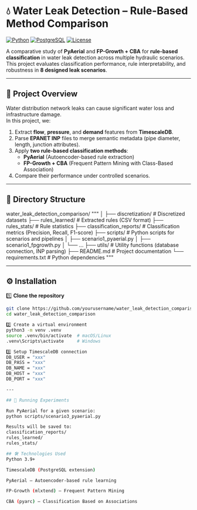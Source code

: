 # 💧 Water Leak Detection – Rule-Based Method Comparison

[![Python](https://img.shields.io/badge/Python-3.9+-blue.svg)](https://www.python.org/)
[![PostgreSQL](https://img.shields.io/badge/PostgreSQL-TimescaleDB-green.svg)](https://www.timescale.com/)
[![License](https://img.shields.io/badge/License-MIT-yellow.svg)](LICENSE)

A comparative study of **PyAerial** and **FP-Growth + CBA** for **rule-based classification** in water leak detection across multiple hydraulic scenarios.  
This project evaluates classification performance, rule interpretability, and robustness in **8 designed leak scenarios**.

---

## 📌 Project Overview

Water distribution network leaks can cause significant water loss and infrastructure damage.  
In this project, we:

1. Extract **flow**, **pressure**, and **demand** features from **TimescaleDB**.
2. Parse **EPANET INP** files to merge semantic metadata (pipe diameter, length, junction attributes).
3. Apply **two rule-based classification methods**:
   - **PyAerial** (Autoencoder-based rule extraction)
   - **FP-Growth + CBA** (Frequent Pattern Mining with Class-Based Association)
4. Compare their performance under controlled scenarios.
---

## 📂 Directory Structure

water_leak_detection_comparison/
"""
│
├── discretization/ # Discretized datasets
├── rules_learned/ # Extracted rules (CSV format)
├── rules_stats/ # Rule statistics
├── classification_reports/ # Classification metrics (Precision, Recall, F1-score)
├── scripts/ # Python scripts for scenarios and pipelines
│ ├── scenario1_pyaerial.py
│ ├── scenario1_fpgrowth.py
│ └── ...
├── utils/ # Utility functions (database connection, INP parsing)
├── README.md # Project documentation
└── requirements.txt # Python dependencies
"""

---

## ⚙️ Installation

1️⃣ **Clone the repository**
```bash
git clone https://github.com/yourusername/water_leak_detection_comparison.git
cd water_leak_detection_comparison

2️⃣ Create a virtual environment
python3 -m venv .venv
source .venv/bin/activate  # macOS/Linux
.venv\Scripts\activate     # Windows

3️⃣ Setup TimescaleDB connection
DB_USER = "xxx"
DB_PASS = "xxx"
DB_NAME = "xxx"
DB_HOST = "xxx"
DB_PORT = "xxx"

---

## 🚀 Running Experiments

Run PyAerial for a given scenario:
python scripts/scenario3_pyaerial.py

Results will be saved to:
classification_reports/
rules_learned/
rules_stats/

## 🛠 Technologies Used
Python 3.9+

TimescaleDB (PostgreSQL extension)

PyAerial – Autoencoder-based rule learning

FP-Growth (mlxtend) – Frequent Pattern Mining

CBA (pyarc) – Classification Based on Associations

